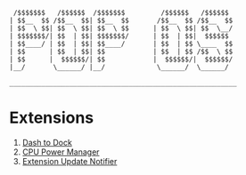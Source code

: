 ```
 /$$$$$$$   /$$$$$$  /$$$$$$$         /$$$$$$   /$$$$$$ 
| $$__  $$ /$$__  $$| $$__  $$       /$$__  $$ /$$__  $$
| $$  \ $$| $$  \ $$| $$  \ $$      | $$  \ $$| $$  \__/
| $$$$$$$/| $$  | $$| $$$$$$$/      | $$  | $$|  $$$$$$ 
| $$____/ | $$  | $$| $$____/       | $$  | $$ \____  $$
| $$      | $$  | $$| $$            | $$  | $$ /$$  \ $$
| $$      |  $$$$$$/| $$            |  $$$$$$/|  $$$$$$/
|__/       \______/ |__/             \______/  \______/ 
                                                        
_________________________________________________________
```

# Extensions

1.  [Dash to Dock](https://extensions.gnome.org/extension/307/dash-to-dock/)
2.  [CPU Power Manager](https://extensions.gnome.org/extension/945/cpu-power-manager/)
3.  [Extension Update Notifier](https://extensions.gnome.org/extension/1166/extension-update-notifier/)
